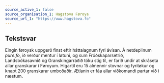 ```yaml
---
source_active_1: false
source_organisation_1: Hagstova Føroya
source_url_1: "https://www.hagstova.fo"
---
```

## Tekstsvar  
Eingin føroysk uppgerð finst eftir háttalagnum fyri ávísan. Á netdeplinum <i>pure.fo</i>, ið verður mentur í løtuni, og sum Fróðskaparsetrið, Landsbókasavnið og Granskingarráðið tóku stig til, er farið undir at skráseta allar granskarar í Føroyum. Higartil eru 15 almennir stovnar og fyritøkur og knapt 200 granskarar umboðaðir. Ætlanin er fáa allar viðkomandi partar við í næstum.
